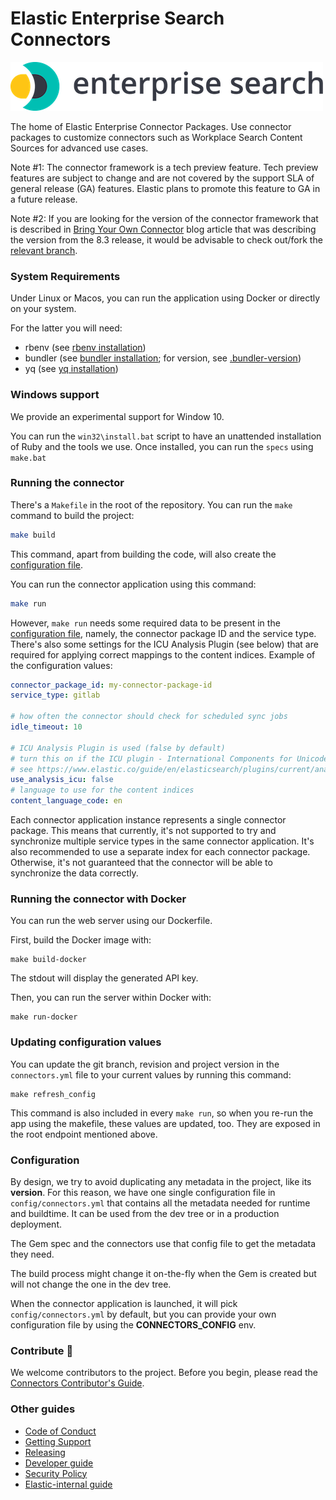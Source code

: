 # Elastic Enterprise Search Connectors 

![logo](logo-enterprise-search.png)

The home of Elastic Enterprise Connector Packages. Use connector packages to
customize connectors such as Workplace Search Content Sources for advanced use
cases.

Note #1: The connector framework is a tech preview feature. Tech preview features
are subject to change and are not covered by the support SLA of general release
(GA) features. Elastic plans to promote this feature to GA in a future release.

Note #2: If you are looking for the version of the connector framework that is described in [Bring Your Own Connector](https://www.elastic.co/blog/bring-your-own-enterprise-search-connector) blog article that was describing the version from the 8.3 release, it would be advisable to check out/fork the [relevant branch](https://github.com/elastic/connectors/tree/8.3).

### System Requirements

Under Linux or Macos, you can run the application using Docker or directly on your system.

For the latter you will need:
- rbenv (see [rbenv installation](https://github.com/rbenv/rbenv#installation))
- bundler (see [bundler installation](https://bundler.io/); for version, see [.bundler-version](./.bundler-version))
- yq (see [yq installation](https://github.com/mikefarah/yq#install))

### Windows support

We provide an experimental support for Window 10.

You can run the `win32\install.bat` script to have an unattended installation of Ruby
and the tools we use. Once installed, you can run the `specs` using `make.bat`

### Running the connector

There's a `Makefile` in the root of the repository. You can run the `make` command to build the project:

```bash
make build
```

This command, apart from building the code, will also create the [configuration file](config/connectors.yml).

You can run the connector application using this command:

```bash
make run
```

However, `make run` needs some required data to be present in the [configuration file](config/connectors.yml), namely, the connector package ID and the service type. There's also some settings for the ICU Analysis Plugin (see below) that are required for applying correct mappings to the content indices. Example of the configuration values:

```yaml
connector_package_id: my-connector-package-id
service_type: gitlab

# how often the connector should check for scheduled sync jobs
idle_timeout: 10

# ICU Analysis Plugin is used (false by default)
# turn this on if the ICU plugin - International Components for Unicode - is installed in your Elasticsearch instance
# see https://www.elastic.co/guide/en/elasticsearch/plugins/current/analysis-icu.html
use_analysis_icu: false
# language to use for the content indices
content_language_code: en
```

Each connector application instance represents a single connector package. This means that currently, it's not supported to try and synchronize multiple service types in the same connector application. It's also recommended to use a separate index for each connector package. Otherwise, it's not guaranteed that the connector will be able to synchronize the data correctly.

### Running the connector with Docker

You can run the web server using our Dockerfile.

First, build the Docker image with:

```shell
make build-docker
```

The stdout will display the generated API key.

Then, you can run the server within Docker with:

```shell
make run-docker
```

### Updating configuration values

You can update the git branch, revision and project version in the `connectors.yml` file to your current values by
running this command:

```
make refresh_config
```

This command is also included in every `make run`, so when you re-run the app using the makefile, these values are updated, too.
They are exposed in the root endpoint mentioned above. 

### Configuration

By design, we try to avoid duplicating any metadata in the project, like its
**version**. For this reason, we have one single configuration file in
`config/connectors.yml` that contains all the metadata needed for runtime and
buildtime. It can be used from the dev tree or in a production deployment.

The Gem spec and the connectors use that config file to get
the metadata they need.

The build process might change it on-the-fly when the Gem is created but will
not change the one in the dev tree.

When the connector application is launched, it will pick `config/connectors.yml` by default, 
but you can provide your own configuration file by using the **CONNECTORS_CONFIG** env.

### Contribute 🚀
We welcome contributors to the project. Before you begin, please read the [Connectors Contributor's Guide](./docs/CONTRIBUTING.md).

### Other guides

- [Code of Conduct](https://www.elastic.co/community/codeofconduct)
- [Getting Support](./docs/SUPPORT.md)
- [Releasing](./docs/RELEASING.md)
- [Developer guide](./docs/DEVELOPING.md)
- [Security Policy](./docs/SECURITY.md)
- [Elastic-internal guide](./docs/INTERNAL.md)
